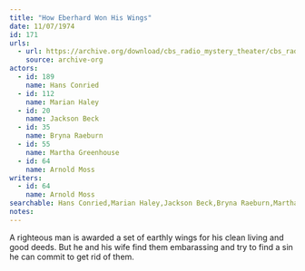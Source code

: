 ```yaml
---
title: "How Eberhard Won His Wings"
date: 11/07/1974
id: 171
urls: 
  - url: https://archive.org/download/cbs_radio_mystery_theater/cbs_radio_mystery_theater-0151-0200.zip/cbs_radio_mystery_theater-0151-0200%2Fcbsrmt_0171_how_eberhard_won_his_wings.mp3
    source: archive-org
actors:  
  - id: 189
    name: Hans Conried  
  - id: 112
    name: Marian Haley  
  - id: 20
    name: Jackson Beck  
  - id: 35
    name: Bryna Raeburn  
  - id: 55
    name: Martha Greenhouse  
  - id: 64
    name: Arnold Moss
writers:  
  - id: 64
    name: Arnold Moss
searchable: Hans Conried,Marian Haley,Jackson Beck,Bryna Raeburn,Martha Greenhouse,Arnold Moss Arnold Moss
notes:  
---
```

A righteous man is awarded a set of earthly wings for his clean living and good deeds. But he and his wife find them embarassing and try to find a sin he can commit to get rid of them.